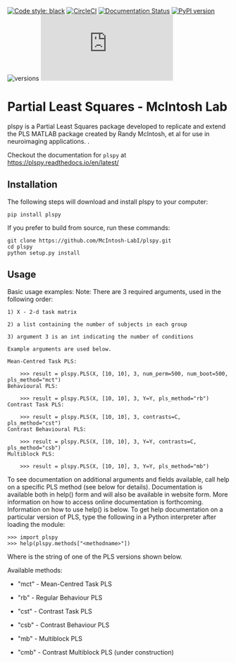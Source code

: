[![Code style: black](https://img.shields.io/badge/code%20style-black-000000.svg)](https://github.com/psf/black) [![CircleCI](https://circleci.com/gh/McIntosh-Lab/plspy/tree/main.svg?style=svg&circle-token=3b9c7e2a597b381d8b388e0fae83552ee89e07d3)](https://circleci.com/gh/McIntosh-Lab/plspy/tree/main) [![Documentation Status](https://readthedocs.org/projects/plspy/badge/?version=latest)](https://plspy.readthedocs.io/en/latest/?badge=latest) [![PyPI version](https://badge.fury.io/py/plspy.svg)](https://badge.fury.io/py/plspy) ![versions](https://img.shields.io/pypi/pyversions/pybadges.svg) [![GitHub license](https://badgen.net/github/license/Naereen/Strapdown.js)](https://github.com/McIntosh-Lab/plspy/blob/master/LICENSE) 

# Partial Least Squares - McIntosh Lab


plspy is a Partial Least Squares package developed to replicate and extend the PLS MATLAB package created by Randy McIntosh, et al for use in neuroimaging applications.
.

Checkout the documentation for `plspy` at https://plspy.readthedocs.io/en/latest/



## Installation

The following steps will download and install plspy to your computer:

`pip install plspy`

If you prefer to build from source, run these commands:

```
git clone https://github.com/McIntosh-LabI/plspy.git
cd plspy
python setup.py install
```


## Usage

Basic usage examples:
    Note: There are 3 required arguments, used in the following order:

    1) X - 2-d task matrix
    
    2) a list containing the number of subjects in each group
    
    3) argument 3 is an int indicating the number of conditions
    
    Example arguments are used below.
    
    Mean-Centred Task PLS:
        
        >>> result = plspy.PLS(X, [10, 10], 3, num_perm=500, num_boot=500,  pls_method="mct")
    Behavioural PLS:
    
        >>> result = plspy.PLS(X, [10, 10], 3, Y=Y, pls_method="rb")
    Contrast Task PLS:
        
        >>> result = plspy.PLS(X, [10, 10], 3, contrasts=C, pls_method="cst")
    Contrast Behavioural PLS:
        
        >>> result = plspy.PLS(X, [10, 10], 3, Y=Y, contrasts=C, pls_method="csb")
    Multiblock PLS:
        
        >>> result = plspy.PLS(X, [10, 10], 3, Y=Y, pls_method="mb")


To see documentation on additional arguments and fields available,
call help on a specific PLS method (see below for details).
Documentation is available both in help() form and will also be available
in website form. More information on how to access online documentation is
forthcoming. Information on how to use help() is below.
To get help documentation on a particular version of PLS, type the following
in a Python interpreter after loading the module:

    >>> import plspy
    >>> help(plspy.methods["<methodname>"])

Where <method> is the string of one of the PLS versions shown below.
  
Available methods:

* "mct" - Mean-Centred Task PLS
  
* "rb"  - Regular Behaviour PLS
  
* "cst" - Contrast Task PLS
  
* "csb" - Contrast Behaviour PLS
  
* "mb"  - Multiblock PLS
  
* "cmb" - Contrast Multiblock PLS (under construction)
